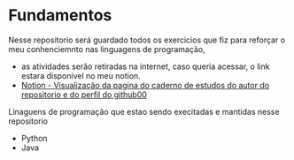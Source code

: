 # Fundamentos

Nesse repositorio será guardado todos os exercicios que fiz para reforçar o meu conhenciemnto nas linguagens de programação,
 - as atividades serão retiradas na internet, caso queria acessar, o link estara disponivel no meu notion.
 - [Notion - Visualização da pagina do caderno de estudos do autor do repositorio e do perfil do github00](https://www.notion.so/Caderno-de-Estudos-e42b421e8deb49dcbfa03025794d83da)

Linaguens de programação que estao sendo execitadas e mantidas nesse repositorio
 - Python
 - Java

